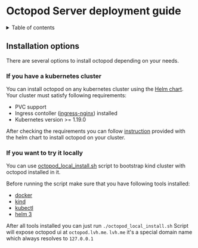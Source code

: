 # Octopod Server deployment guide

<details>
  <summary>Table of contents</summary>

- [Installation options](#installation-options)
  - [If you have a kubernetes cluster](#if-you-have-a-kubernetes-cluster)
  - [If you want to try it locally](#if-you-want-to-try-it-locally)
</details>

## Installation options
There are several options to install octopod depending on your needs.

### If you have a kubernetes cluster
You can install octopod on any kubernetes cluster using the [Helm chart](../../charts/helm3/octopod).
Your cluster must satisfy following requirements:
- PVC support
- Ingress contoller ([ingress-nginx](https://kubernetes.github.io/ingress-nginx/)) installed
- Kubernetes version >= 1.19.0

After checking the requirements you can follow [instruction](../../charts/helm3/octopod/README.md) provided with the helm chart to install octopod on your cluster.

### If you want to try it locally
You can use [octopod_local_install.sh](../../octopod_local_install.sh) script to bootstrap kind cluster with octopod installed in it.

Before running the script make sure that you have following tools installed:
- [docker](https://docs.docker.com/engine/install/)
- [kind](https://kind.sigs.k8s.io/docs/user/quick-start/#installation)
- [kubectl](https://kubernetes.io/docs/tasks/tools/#kubectl)
- [helm 3](https://helm.sh/docs/intro/quickstart/#install-helm)

After all tools installed you can just run `./octopod_local_install.sh`
Script will expose octopod ui at `octopod.lvh.me`.
`lvh.me` it's a special domain name which always resolves to `127.0.0.1`